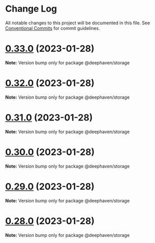 # Change Log

All notable changes to this project will be documented in this file.
See [Conventional Commits](https://conventionalcommits.org) for commit guidelines.

# [0.33.0](https://github.com/deephaven/web-client-ui/compare/v0.32.0...v0.33.0) (2023-01-28)

**Note:** Version bump only for package @deephaven/storage





# [0.32.0](https://github.com/deephaven/web-client-ui/compare/v0.31.1...v0.32.0) (2023-01-28)

**Note:** Version bump only for package @deephaven/storage





# [0.31.0](https://github.com/deephaven/web-client-ui/compare/v0.30.0...v0.31.0) (2023-01-28)

**Note:** Version bump only for package @deephaven/storage





# [0.30.0](https://github.com/deephaven/web-client-ui/compare/v0.27.0...v0.30.0) (2023-01-28)

**Note:** Version bump only for package @deephaven/storage





# [0.29.0](https://github.com/deephaven/web-client-ui/compare/v0.28.0...v0.29.0) (2023-01-28)

**Note:** Version bump only for package @deephaven/storage





# [0.28.0](https://github.com/deephaven/web-client-ui/compare/v0.27.1...v0.28.0) (2023-01-28)

**Note:** Version bump only for package @deephaven/storage
